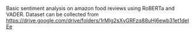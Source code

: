 Basic sentiment analysis on amazon food reviews using RoBERTa and VADER. Dataset can be collected from https://drive.google.com/drive/folders/1rMIg2sXyGRFzq88uHj6ewb31et1deIEe 
